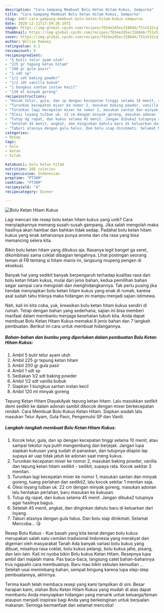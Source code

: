 ```yaml
---
description: "Cara Gampang Membuat Bolu Ketan Hitam Kukus, Sempurna"
title: "Cara Gampang Membuat Bolu Ketan Hitam Kukus, Sempurna"
slug: 4467-cara-gampang-membuat-bolu-ketan-hitam-kukus-sempurna
date: 2020-12-11T17:59:26.197Z
image: https://img-global.cpcdn.com/recipes/f654e2d5ec318846/751x532cq70/bolu-ketan-hitam-kukus-foto-resep-utama.jpg
thumbnail: https://img-global.cpcdn.com/recipes/f654e2d5ec318846/751x532cq70/bolu-ketan-hitam-kukus-foto-resep-utama.jpg
cover: https://img-global.cpcdn.com/recipes/f654e2d5ec318846/751x532cq70/bolu-ketan-hitam-kukus-foto-resep-utama.jpg
author: Willie Ramsey
ratingvalue: 4.1
reviewcount: 9
recipeingredient:
- "5 butir telur ayam utuh"
- "225 gr tepung ketan hitam"
- "200 gr gula pasir"
- "1 sdt sp"
- "1/2 sdt baking powder"
- "1/2 sdt vanilla bubuk"
- "1 bungkus santan instan kecil"
- "120 ml minyak goreng"
recipeinstructions:
- "Kocok telur, gula, dan sp dengan kecepatan tinggi selama 10 menit, atau sampai tekstur nya putih mengembang dan berjejak. Jangan lupa siapkan kukusan yang sudah di panaskan, dan tutupnya dilapisi lap supaya air uap tidak jatuh ke adonan saat meng kukus."
- "Turunkan kecepatan mixer ke nomor 2, masukan baking powder, vanilla dan tepung ketan hitam sedikit - sedikit, supaya rata. Kocok sekitar 3 menitan."
- "Turunkan lagi kecepatan mixer ke nomor 1, masukan santan dan minyak goreng, tuang perlahan dan sedikit2, lalu kocok sekitar 1 menitan saja."
- "Olesi loyang tulban uk. 22 cm dengan minyak goreng, masukan adonan lalu hentakan perlahan, baru masukan ke kukusan."
- "Tutup dg rapat, dan kukus selama 45 menit. Jangan dibuka2 tutupnya agar hasilnya bagus."
- "Setelah 45 menit, angkat, dan dinginkan dahulu baru di keluarkan dari loyang."
- "Taburi atasnya dengan gula halus. Dan bolu siap dinikmati. Selamat Mencoba... 😘"
categories:
- Resep
tags:
- bolu
- ketan
- hitam

katakunci: bolu ketan hitam 
nutrition: 268 calories
recipecuisine: Indonesian
preptime: "PT36M"
cooktime: "PT38M"
recipeyield: "4"
recipecategory: Dinner

---
```



![Bolu Ketan Hitam Kukus](https://img-global.cpcdn.com/recipes/f654e2d5ec318846/751x532cq70/bolu-ketan-hitam-kukus-foto-resep-utama.jpg)

Lagi mencari ide resep bolu ketan hitam kukus yang unik? Cara menyiapkannya memang susah-susah gampang. Jika salah mengolah maka hasilnya akan hambar dan bahkan tidak sedap. Padahal bolu ketan hitam kukus yang enak seharusnya punya aroma dan cita rasa yang bisa memancing selera kita.

Bikin bolu ketan hitam yang dikukus aja. Rasanya legit banget ga seret, dikombinasi sama coklat dibagian tengahnya. Lihat postingan seorang teman di FB tentang si hitam manis ini, langsung mupeng pengen di eksekusi.

Banyak hal yang sedikit banyak berpengaruh terhadap kualitas rasa dari bolu ketan hitam kukus, mulai dari jenis bahan, kedua pemilihan bahan segar sampai cara mengolah dan menghidangkannya. Tak perlu pusing jika hendak menyiapkan bolu ketan hitam kukus yang enak di rumah, karena asal sudah tahu triknya maka hidangan ini mampu menjadi sajian istimewa.


Nah, kali ini kita coba, yuk, kreasikan bolu ketan hitam kukus sendiri di rumah. Tetap dengan bahan yang sederhana, sajian ini bisa memberi manfaat dalam membantu menjaga kesehatan tubuh kita. Anda dapat membuat Bolu Ketan Hitam Kukus memakai 8 jenis bahan dan 7 langkah pembuatan. Berikut ini cara untuk membuat hidangannya.

<!--inarticleads1-->

##### Bahan-bahan dan bumbu yang diperlukan dalam pembuatan Bolu Ketan Hitam Kukus:

1. Ambil 5 butir telur ayam utuh
1. Ambil 225 gr tepung ketan hitam
1. Ambil 200 gr gula pasir
1. Ambil 1 sdt sp
1. Sediakan 1/2 sdt baking powder
1. Ambil 1/2 sdt vanilla bubuk
1. Siapkan 1 bungkus santan instan kecil
1. Ambil 120 ml minyak goreng


Tepung Ketan Hitam DiayakAyak tepung ketan hitam. Lalu masukkan sedikit demi sedikit ke dalam adonan sambil dikocok dengan mixer berkecepatan rendah. Cara Membuat Bolu Kukus Ketan Hitam. Siapkan wadah lalu masukan Telur Ayam, Gula Pasir, Pengemulsi SP dan Vanili. 

<!--inarticleads2-->

##### Langkah-langkah membuat Bolu Ketan Hitam Kukus:

1. Kocok telur, gula, dan sp dengan kecepatan tinggi selama 10 menit, atau sampai tekstur nya putih mengembang dan berjejak. Jangan lupa siapkan kukusan yang sudah di panaskan, dan tutupnya dilapisi lap supaya air uap tidak jatuh ke adonan saat meng kukus.
1. Turunkan kecepatan mixer ke nomor 2, masukan baking powder, vanilla dan tepung ketan hitam sedikit - sedikit, supaya rata. Kocok sekitar 3 menitan.
1. Turunkan lagi kecepatan mixer ke nomor 1, masukan santan dan minyak goreng, tuang perlahan dan sedikit2, lalu kocok sekitar 1 menitan saja.
1. Olesi loyang tulban uk. 22 cm dengan minyak goreng, masukan adonan lalu hentakan perlahan, baru masukan ke kukusan.
1. Tutup dg rapat, dan kukus selama 45 menit. Jangan dibuka2 tutupnya agar hasilnya bagus.
1. Setelah 45 menit, angkat, dan dinginkan dahulu baru di keluarkan dari loyang.
1. Taburi atasnya dengan gula halus. Dan bolu siap dinikmati. Selamat Mencoba... 😘


Resep Bolu Kukus - Kue basah yang kita kenal dengan bolu kukus merupakan salah satu cemilan tradisional Indonesia yang merakyat dan digemari oleh masyarakat Tanah Ada banyak variasi bolu kukus yang dibuat, misalnya rasa coklat, bolu kukus pelangi, bolu kukus jahe, pisang, dan lain-lain. Kali ini nyoba bikin Bolu kukus Ketan Hitam. Resepnya lupa ambil dari majalah mana. Pas baca-baca, langsung catet bahan-bahannya trus ngapalin cara membuatnya. Baru mau bikin sebulan kemudian … Setelah usai menimbang bahan, sempat bingung karena lupa step-step pembuatannya, akhirnya. 

Terima kasih telah membaca resep yang kami tampilkan di sini. Besar harapan kami, olahan Bolu Ketan Hitam Kukus yang mudah di atas dapat membantu Anda menyiapkan hidangan yang menarik untuk keluarga/teman ataupun menjadi inspirasi bagi Anda yang berkeinginan untuk berjualan makanan. Semoga bermanfaat dan selamat mencoba!
